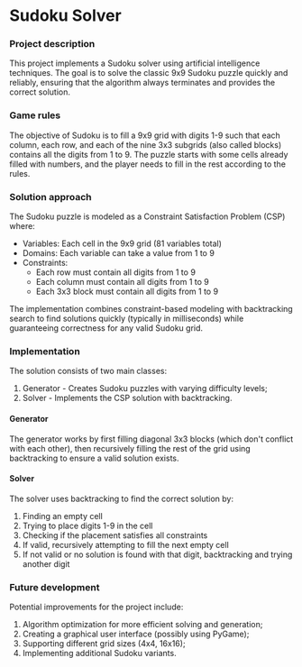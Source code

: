 # Sudoku Solver

### Project description

This project implements a Sudoku solver using artificial intelligence techniques. The goal is to solve the classic 9x9 Sudoku puzzle quickly and reliably, ensuring that the algorithm always terminates and provides the correct solution.

### Game rules

The objective of Sudoku is to fill a 9x9 grid with digits 1-9 such that each column, each row, and each of the nine 3x3 subgrids (also called blocks) contains all the digits from 1 to 9. The puzzle starts with some cells already filled with numbers, and the player needs to fill in the rest according to the rules.

### Solution approach

The Sudoku puzzle is modeled as a Constraint Satisfaction Problem (CSP) where:
- Variables: Each cell in the 9x9 grid (81 variables total)
- Domains: Each variable can take a value from 1 to 9
- Constraints:
  - Each row must contain all digits from 1 to 9
  - Each column must contain all digits from 1 to 9
  - Each 3x3 block must contain all digits from 1 to 9

The implementation combines constraint-based modeling with backtracking search to find solutions quickly (typically in milliseconds) while guaranteeing correctness for any valid Sudoku grid.

### Implementation

The solution consists of two main classes:
1) Generator - Creates Sudoku puzzles with varying difficulty levels;
2) Solver - Implements the CSP solution with backtracking.

#### Generator
The generator works by first filling diagonal 3x3 blocks (which don't conflict with each other), then recursively filling the rest of the grid using backtracking to ensure a valid solution exists.

#### Solver
The solver uses backtracking to find the correct solution by:
1. Finding an empty cell
2. Trying to place digits 1-9 in the cell
3. Checking if the placement satisfies all constraints
4. If valid, recursively attempting to fill the next empty cell
5. If not valid or no solution is found with that digit, backtracking and trying another digit

### Future development

Potential improvements for the project include:
1. Algorithm optimization for more efficient solving and generation;
2. Creating a graphical user interface (possibly using PyGame);
3. Supporting different grid sizes (4x4, 16x16);
4. Implementing additional Sudoku variants.